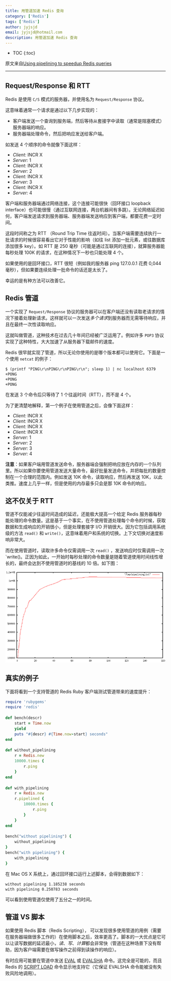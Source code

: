 ```yaml
---
title: 用管道加速 Redis 查询
category: ['Redis']
tags: ['Redis']
author: jyjsjd
email: jyjsjd@hotmail.com
description: 用管道加速 Redis 查询
---
```


* TOC
{:toc}

原文来自[Using pipelining to speedup Redis queries](https://redis.io/topics/pipelining#using-pipelining-to-speedup-redis-queries)

---

## Request/Response 和 RTT

Redis 是使用 `C/S` 模式的服务器，并使用名为 `Request/Response` 协议。

这意味着通常一个请求是通过以下几步实现的：

* 客户端发送一个查询到服务端，然后等待从套接字中读取（通常是阻塞模式）服务器端的响应。
* 服务器端处理命令，然后把响应发送给客户端。

如发送 4 个顺序的命令就像下面这样：

- *Client:* INCR X
- *Server:* 1
- *Client:* INCR X
- *Server:* 2
- *Client:* INCR X
- *Server:* 3
- *Client:* INCR X
- *Server:* 4

客户端和服务器端通过网络连接，这个连接可能很快（回环接口 loopback interface）也可能很慢（通过互联网连接，两台机器间有多跳）。无论网络延迟如何，客户端发送请求到服务器端、服务器端发送响应到客户端，都要花费一定时间。

这段时间称之为 RTT （Round Trip Time 往返时间）。当客户端需要连续执行一批请求的时候很容易看出它对于性能的影响（如往 list 添加一批元素，或往数据库添加很多 key）。如 RTT 是 250 毫秒（可能是通过互联网的连接），就算服务器能每秒处理 100K 的请求，在这种情况下一秒也只能处理 4 个。

如果使用的是回环接口，RTT 很短（例如我的服务器 ping 127.0.0.1 花费 0,044 毫秒），但如果要连续处理一批命令的话还是太长了。

幸运的是有种方法可以改善它。

## Redis 管道

一个实现了  `Request/Response` 协议的服务器可以在客户端还没有读取老请求的情况下接着处理新请求。这样就可以一次发送*多个请求*到服务器而无需等待响应，并且在最终一次性读取响应。

这就叫做管道，这种技术在过去几十年间已经被广泛运用了。例如许多 `POP3` 协议实现了这种特性，大大加速了从服务器下载邮件的速度。

Redis 很早就实现了管道，所以无论你使用的是哪个版本都可以使用它。下面是一个使用 `netcat` 的例子：

```shell
$ (printf "PING\r\nPING\r\nPING\r\n"; sleep 1) | nc localhost 6379
+PONG
+PONG
+PONG
```

在发送 3 个命令后只等待了 1 个往返时间（RTT），而不是 4 个。

为了更清楚地解释，第一个例子在使用管道之后，会像下面这样：

- *Client:* INCR X
- *Client:* INCR X
- *Client:* INCR X
- *Client:* INCR X
- *Server:* 1
- *Server:* 2
- *Server:* 3
- *Server:* 4

**注意**：如果客户端用管道发送命令，服务器端会强制把响应放在内存的一个队列里。所以如果你要使用管道发送大量命令，最好批量发送命令，并把每批的数量控制在一个合理的范围内。例如发送 10K 命令，读取响应，然后再发送 10K，以此类推。速度上几乎一样，但是使用的内存最多只会是那 10K 命令的响应。

## 这不仅关于 RTT 

管道不仅能减少往返时间造成的延迟，还能极大提高一个给定 Redis 服务器每秒能处理的命令数量。这是基于一个事实，在不使用管道处理每个命令的时候，获取数据和生成响应的开销很小，但是处理套接字 I/O 开销很大。因为它包括调用系统级的方法 `read()` 和  `write()`，这意味着用户和系统的切换。上下文切换对速度影响非常大。

而在使用管道时，读取许多命令仅需调用一次 `read()` ，发送响应时仅需调用一次  `write()。正因为如此，一开始时每秒处理的命令数量是随着管道使用时间线性增长的，最终会达到不使用管道时的基线的 10 倍。如下图：

![pipeline_iops.png](/assets/img/pipeline_iops.png)

## 真实的例子

下面将看到一个支持管道的 Redis Ruby 客户端测试管道带来的速度提升：

```ruby
require 'rubygems'
require 'redis'

def bench(descr)
    start = Time.now
    yield
    puts "#{descr} #{Time.now-start} seconds"
end

def without_pipelining
    r = Redis.new
    10000.times {
        r.ping
    }
end

def with_pipelining
    r = Redis.new
    r.pipelined {
        10000.times {
            r.ping
        }
    }
end

bench("without pipelining") {
    without_pipelining
}
bench("with pipelining") {
    with_pipelining
}
```

在 Mac OS X 系统上，通过回环接口运行上述脚本，会得到数据如下：

```
without pipelining 1.185238 seconds
with pipelining 0.250783 seconds
```

可以看到使用管道仅使用了五分之一的时间。

## 管道 VS 脚本

如果使用 Redis 脚本（Redis Scripting）， 可以发现很多使用管道的用例（需要在服务器端做很多工作的）在使用脚本之后，效率更高了。脚本的一大优点是它可以让读写数据的延迟最小，*读*、*写*、*计算*都会非常快（管道在这种场景下没有帮助，因为客户端需要在做写操作之前得到读操作的响应）。

有时应用可能要在管道中发送 [EVAL](https://redis.io/commands/eval) 或 [EVALSHA](https://redis.io/commands/evalsha) 命令。这完全是可能的，而且 Redis 的 [SCRIPT LOAD](http://redis.io/commands/script-load) 命令显示地支持它（它保证 EVALSHA 命令能被没有失败风险地调用）。
